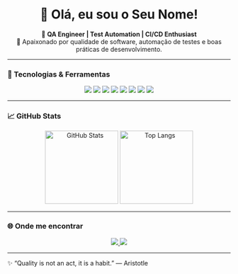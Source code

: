 <h1 align="center">👋 Olá, eu sou o <strong>Seu Nome</strong>!</h1>

<p align="center">
  💼 <strong>QA Engineer | Test Automation | CI/CD Enthusiast</strong>  
  <br>
  🚀 Apaixonado por qualidade de software, automação de testes e boas práticas de desenvolvimento.
</p>

---

### 🧰 Tecnologias & Ferramentas

<p align="center">
  <img src="https://img.shields.io/badge/Playwright-2EAD33?style=for-the-badge&logo=Playwright&logoColor=white"/>
  <img src="https://img.shields.io/badge/Robot%20Framework-000000?style=for-the-badge&logo=robotframework&logoColor=white"/>
  <img src="https://img.shields.io/badge/Cypress-17202C?style=for-the-badge&logo=cypress&logoColor=white"/>
  <img src="https://img.shields.io/badge/Selenium-43B02A?style=for-the-badge&logo=selenium&logoColor=white"/>
  <img src="https://img.shields.io/badge/Postman-FF6C37?style=for-the-badge&logo=postman&logoColor=white"/>
  <img src="https://img.shields.io/badge/Python-3776AB?style=for-the-badge&logo=python&logoColor=white"/>
  <img src="https://img.shields.io/badge/TypeScript-3178C6?style=for-the-badge&logo=typescript&logoColor=white"/>
  <img src="https://img.shields.io/badge/CI%2FCD-0078D4?style=for-the-badge&logo=azuredevops&logoColor=white"/>
</p>

---

### 📈 GitHub Stats

<p align="center">
  <img src="https://github-readme-stats.vercel.app/api?username=SEU_USUARIO&show_icons=true&theme=radical" alt="GitHub Stats" height="165"/>
  <img src="https://github-readme-stats.vercel.app/api/top-langs/?username=SEU_USUARIO&layout=compact&theme=radical" alt="Top Langs" height="165"/>
</p>

---

### 🌐 Onde me encontrar

<p align="center">
  <a href="https://www.linkedin.com/in/SEU_LINKEDIN/" target="_blank">
    <img src="https://img.shields.io/badge/LinkedIn-0077B5?style=for-the-badge&logo=linkedin&logoColor=white"/>
  </a>
  <a href="mailto:SEUEMAIL@gmail.com">
    <img src="https://img.shields.io/badge/Email-D14836?style=for-the-badge&logo=gmail&logoColor=white"/>
  </a>
</p>

---

✨ “Quality is not an act, it is a habit.” — Aristotle
